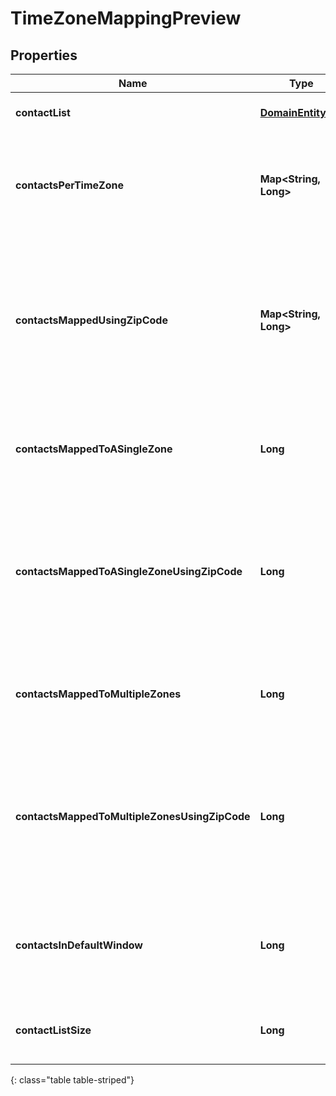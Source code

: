 # TimeZoneMappingPreview


## Properties

| Name | Type | Description | Notes |
| ------------ | ------------- | ------------- | ------------- |
| **contactList** | [**DomainEntityRef**](DomainEntityRef) | The associated ContactList |  [optional] |
| **contactsPerTimeZone** | **Map&lt;String, Long&gt;** | The number of contacts per time zone that mapped to only that time zone |  [optional] |
| **contactsMappedUsingZipCode** | **Map&lt;String, Long&gt;** | The number of contacts per time zone that mapped to only that time zone and were mapped using the zip code column |  [optional] |
| **contactsMappedToASingleZone** | **Long** | The total number of contacts that mapped to a single time zone |  [optional] |
| **contactsMappedToASingleZoneUsingZipCode** | **Long** | The total number of contacts that mapped to a single time zone and were mapped using the zip code column |  [optional] |
| **contactsMappedToMultipleZones** | **Long** | The total number of contacts that mapped to multiple time zones |  [optional] |
| **contactsMappedToMultipleZonesUsingZipCode** | **Long** | The total number of contacts that mapped to multiple time zones and were mapped using the zip code column |  [optional] |
| **contactsInDefaultWindow** | **Long** | The total number of contacts that will be dialed during the default window |  [optional] |
| **contactListSize** | **Long** | The total number of contacts in the contact list |  [optional] |
{: class="table table-striped"}



